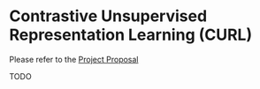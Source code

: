 # Contrastive Unsupervised Representation Learning (CURL)

Please refer to the [Project Proposal](CS281_Project_Proposal_initial.pdf)

TODO

